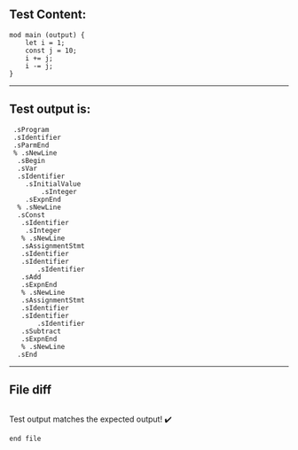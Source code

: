 
Test Content: 
-------------------------
```
mod main (output) {
    let i = 1;
    const j = 10;
    i += j;
    i -= j;
}
```
------------------------
Test output is: 
-------------------------
```
 .sProgram
 .sIdentifier
 .sParmEnd
 % .sNewLine
  .sBegin
  .sVar
  .sIdentifier
    .sInitialValue
        .sInteger
    .sExpnEnd
  % .sNewLine
  .sConst
   .sIdentifier
    .sInteger
   % .sNewLine
   .sAssignmentStmt
   .sIdentifier
   .sIdentifier
       .sIdentifier
   .sAdd
   .sExpnEnd
   % .sNewLine
   .sAssignmentStmt
   .sIdentifier
   .sIdentifier
       .sIdentifier
   .sSubtract
   .sExpnEnd
   % .sNewLine
  .sEnd

```
------------------------

File diff
-------------------------
```diff

```
Test output matches the expected output! :heavy_check_mark:

```
end file
